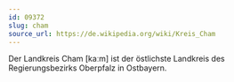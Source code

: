 ```yaml
---
id: 09372
slug: cham
source_url: https://de.wikipedia.org/wiki/Kreis_Cham
---
```


Der Landkreis Cham [kaːm] ist der östlichste Landkreis des Regierungsbezirks Oberpfalz in Ostbayern.
